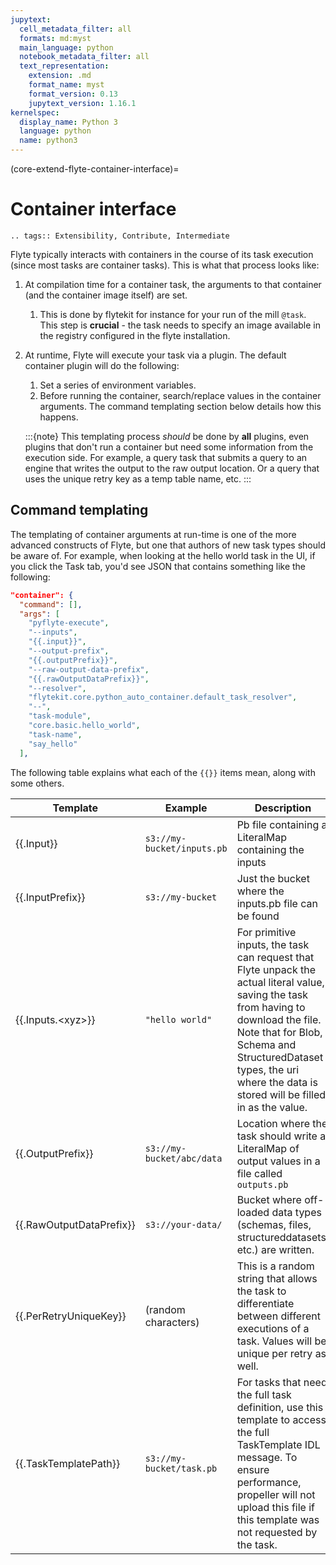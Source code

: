 ```yaml
---
jupytext:
  cell_metadata_filter: all
  formats: md:myst
  main_language: python
  notebook_metadata_filter: all
  text_representation:
    extension: .md
    format_name: myst
    format_version: 0.13
    jupytext_version: 1.16.1
kernelspec:
  display_name: Python 3
  language: python
  name: python3
---
```


(core-extend-flyte-container-interface)=

# Container interface

```{eval-rst}
.. tags:: Extensibility, Contribute, Intermediate
```

Flyte typically interacts with containers in the course of its task execution (since most tasks are container
tasks). This is what that process looks like:

1. At compilation time for a container task, the arguments to that container (and the container image itself) are set.

   1. This is done by flytekit for instance for your run of the mill `@task`. This step is **crucial** - the task needs to specify an image available in the registry configured in the flyte installation.

2. At runtime, Flyte will execute your task via a plugin. The default container plugin will do the following:

   1. Set a series of environment variables.
   2. Before running the container, search/replace values in the container arguments. The command templating section below details how this happens.

   :::{note}
   This templating process *should* be done by **all** plugins, even plugins that don't run a container but need
   some information from the execution side. For example, a query task that submits a query to an engine that
   writes the output to the raw output location. Or a query that uses the unique retry key as a temp table name, etc.
   :::

## Command templating

The templating of container arguments at run-time is one of the more advanced constructs of Flyte, but one that
authors of new task types should be aware of. For example, when looking at the hello world task in the UI,
if you click the Task tab, you'd see JSON that contains something like the following:

```json
"container": {
  "command": [],
  "args": [
    "pyflyte-execute",
    "--inputs",
    "{{.input}}",
    "--output-prefix",
    "{{.outputPrefix}}",
    "--raw-output-data-prefix",
    "{{.rawOutputDataPrefix}}",
    "--resolver",
    "flytekit.core.python_auto_container.default_task_resolver",
    "--",
    "task-module",
    "core.basic.hello_world",
    "task-name",
    "say_hello"
  ],
```

The following table explains what each of the `{{}}` items mean, along with some others.

| Template                 | Example                    | Description                                                                                                                                                                                                                                                       |
| ------------------------ | -------------------------- | ----------------------------------------------------------------------------------------------------------------------------------------------------------------------------------------------------------------------------------------------------------------- |
| {{.Input}}               | `s3://my-bucket/inputs.pb` | Pb file containing a LiteralMap containing the inputs                                                                                                                                                                                                             |
| {{.InputPrefix}}         | `s3://my-bucket`           | Just the bucket where the inputs.pb file can be found                                                                                                                                                                                                             |
| {{.Inputs.\<xyz>}}       | `"hello world"`            | For primitive inputs, the task can request that Flyte unpack the actual literal value, saving the task from having to download the file. Note that for Blob, Schema and StructuredDataset types, the uri where the data is stored will be filled in as the value. |
| {{.OutputPrefix}}        | `s3://my-bucket/abc/data`  | Location where the task should write a LiteralMap of output values in a file called `outputs.pb`                                                                                                                                                                  |
| {{.RawOutputDataPrefix}} | `s3://your-data/`          | Bucket where off-loaded data types (schemas, files, structureddatasets, etc.) are written.                                                                                                                                                                        |
| {{.PerRetryUniqueKey}}   | (random characters)        | This is a random string that allows the task to differentiate between different executions of a task. Values will be unique per retry as well.                                                                                                                    |
| {{.TaskTemplatePath}}    | `s3://my-bucket/task.pb`   | For tasks that need the full task definition, use this template to access the full TaskTemplate IDL message. To ensure performance, propeller will not upload this file if this template was not requested by the task.                                           |

